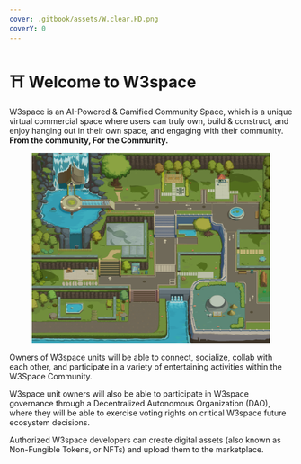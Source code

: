 ```yaml
---
cover: .gitbook/assets/W.clear.HD.png
coverY: 0
---
```


# ⛩ Welcome to W3space

W3space is an AI-Powered & Gamified Community Space, which is a unique virtual commercial space where users can truly own, build & construct, and enjoy hanging out in their own space, and engaging with their community. **From the community, For the Community.**

<figure><img src=".gitbook/assets/W.original.shadow.HD.png" alt=""><figcaption></figcaption></figure>

Owners of W3space units will be able to connect, socialize, collab with each other, and participate in a variety of entertaining activities within the W3Space Community.&#x20;

W3space unit owners will also be able to participate in W3space governance through a Decentralized Autonomous Organization (DAO), where they will be able to exercise voting rights on critical W3space future ecosystem decisions.&#x20;

Authorized W3space developers can create digital assets (also known as Non-Fungible Tokens, or NFTs) and upload them to the marketplace.&#x20;
